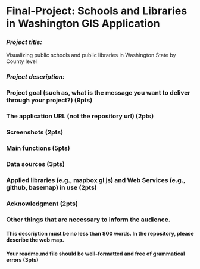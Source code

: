 # Final-Project: Schools and Libraries in Washington GIS Application

### *Project title:*
Visualizing public schools and public libraries in Washington State by County level
### *Project description:*

### Project goal (such as, what is the message you want to deliver through your project?) (9pts)
### The application URL (not the repository url) (2pts)
### Screenshots (2pts)
### Main functions (5pts)
### Data sources (3pts)
### Applied libraries (e.g., mapbox gl js) and Web Services (e.g., github, basemap) in use (2pts)
### Acknowledgment (2pts)
### Other things that are necessary to inform the audience.

#### This description must be no less than 800 words. In the repository, please describe the web map.
#### Your readme.md file should be well-formatted and free of grammatical errors (3pts)
